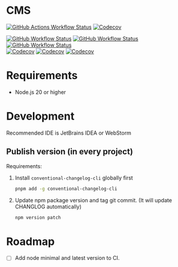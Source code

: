 # CMS

[![GitHub Actions Workflow Status](https://img.shields.io/github/actions/workflow/status/myrica1030/cms/build.yml?style=for-the-badge)](https://github.com/myrica1030/cms/actions/workflows/build.yml)
[![Codecov](https://img.shields.io/codecov/c/github/myrica1030/cms?style=for-the-badge)](https://app.codecov.io/gh/myrica1030/cms)

[![GitHub Workflow Status](https://img.shields.io/github/actions/workflow/status/myrica1030/cms/test-api.yml?label=CMS%20API&style=flat-square)](https://github.com/myrica1030/cms/actions/workflows/test-api.yml)
[![GitHub Workflow Status](https://img.shields.io/github/actions/workflow/status/myrica1030/cms/test-admin.yml?label=CMS%20ADMIN&style=flat-square)](https://github.com/myrica1030/cms/actions/workflows/test-admin.yml)
[![GitHub Workflow Status](https://img.shields.io/github/actions/workflow/status/myrica1030/cms/test-page-builder.yml?label=CMS%20PAGE%20BUILDER&style=flat-square)](https://github.com/myrica1030/cms/actions/workflows/test-page-builder.yml)
<br>
[![Codecov](https://img.shields.io/codecov/c/github/myrica1030/cms?flag=api&style=flat-square&label=CMS%20API)](https://app.codecov.io/gh/myrica1030/cms?components%5B0%5D=cms-api)
[![Codecov](https://img.shields.io/codecov/c/github/myrica1030/cms?flag=admin&style=flat-square&label=CMS%20ADMIN)](https://app.codecov.io/gh/myrica1030/cms?components%5B0%5D=cms-admin)
[![Codecov](https://img.shields.io/codecov/c/github/myrica1030/cms?flag=page-builder&style=flat-square&label=CMS%20PAGE%20BUILDER)](https://app.codecov.io/gh/myrica1030/cms?components%5B0%5D=cms-page-builder)

# Requirements

- Node.js 20 or higher

# Development

Recommended IDE is JetBrains IDEA or WebStorm

## Publish version (in every project)

Requirements:

1. Install `conventional-changelog-cli` globally first

   ```bash
   pnpm add -g conventional-changelog-cli
   ```

2. Update npm package version and tag git commit.
   (It will update CHANGLOG automatically)

   ```bash
   npm version patch
   ```

# Roadmap

- [ ] Add node minimal and latest version to CI.
